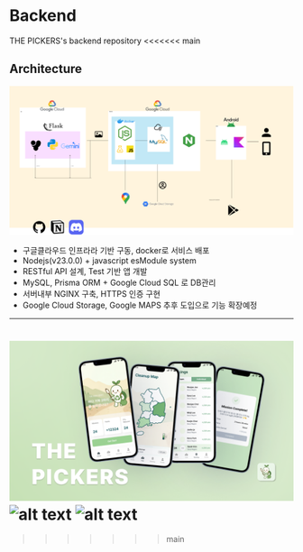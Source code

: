 # Backend

THE PICKERS's backend repository
<<<<<<< main

## Architecture

![alt text](./images/arch.png)

* 구글클라우드 인프라라 기반 구동, docker로 서비스 배포
* Nodejs(v23.0.0) + javascript esModule system
* RESTful API 설계, Test 기반 앱 개발
* MySQL, Prisma ORM + Google Cloud SQL 로 DB관리
* 서버내부 NGINX 구축, HTTPS 인증 구현
* Google Cloud Storage, Google MAPS 추후 도입으로 기능 확장예정

---
![alt text](./images/title.png)
![alt text](./images/poster1.png)
![alt text](./images/poster2.png)
=======
>>>>>>> main
